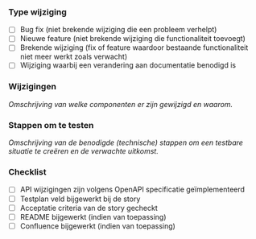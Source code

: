 ### Type wijziging
- [ ] Bug fix (niet brekende wijziging die een probleem verhelpt)
- [ ] Nieuwe feature (niet brekende wijziging die functionaliteit toevoegt)
- [ ] Brekende wijziging (fix of feature waardoor bestaande functionaliteit niet meer werkt zoals verwacht)
- [ ] Wijziging waarbij een verandering aan documentatie benodigd is

### Wijzigingen
_Omschrijving van welke componenten er zijn gewijzigd en waarom._

### Stappen om te testen
_Omschrijving van de benodigde (technische) stappen om een testbare situatie te creëren en de verwachte uitkomst._

### Checklist
- [ ] API wijzigingen zijn volgens OpenAPI specificatie geïmplementeerd
- [ ] Testplan veld bijgewerkt bij de story
- [ ] Acceptatie criteria van de story gecheckt
- [ ] README bijgewerkt (indien van toepassing)
- [ ] Confluence bijgewerkt (indien van toepassing)
